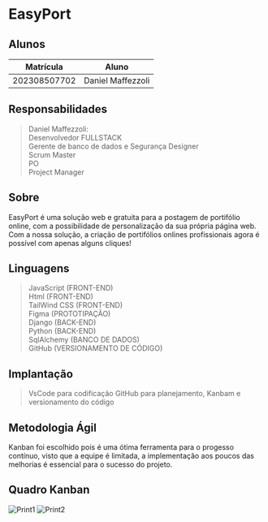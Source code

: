 # EasyPort

## Alunos
|Matrícula | Aluno |
| -- | -- |
| 202308507702  |  Daniel Maffezzoli |
## Responsabilidades
>Daniel Maffezzoli: <br>
Desenvolvedor FULLSTACK <br>
Gerente de banco de dados e Segurança
Designer <br>
Scrum Master <br>
PO <br>
Project Manager

## Sobre 
EasyPort é uma solução web e gratuita para a postagem de portifólio online, com a possibilidade de personalização da sua própria página web. Com a nossa solução, a criação de portifólios
onlines profissionais agora é possível com apenas alguns cliques!


## Linguagens 
>JavaScript (FRONT-END) <br>
>Html (FRONT-END)<br>
>TailWind CSS (FRONT-END)<br>
>Figma (PROTOTIPAÇÃO) <br>
>Django (BACK-END)<br>
>Python (BACK-END) <br>
>SqlAlchemy (BANCO DE DADOS)<br>
>GitHub (VERSIONAMENTO DE CÓDIGO)

## Implantação 
>VsCode para codificação
>GitHub para planejamento, Kanbam e versionamento do código

## Metodologia Ágil
Kanban foi escolhido pois é uma ótima ferramenta para o progesso contínuo, visto que a equipe é limitada, a implementação aos poucos das melhorias é essencial para o sucesso do projeto.

## Quadro Kanban
![Print1](https://github.com/user-attachments/assets/b35a08f7-e484-416e-a6f6-8c7221ffd640)
![Print2](https://github.com/user-attachments/assets/87f18e8c-8423-4093-b819-239f64fea3e3)
